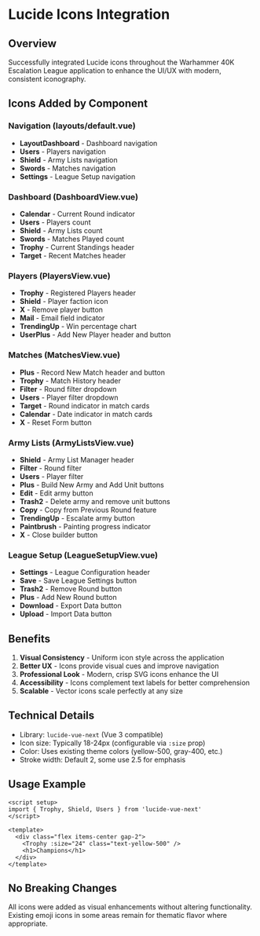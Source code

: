 # Lucide Icons Integration

## Overview
Successfully integrated Lucide icons throughout the Warhammer 40K Escalation League application to enhance the UI/UX with modern, consistent iconography.

## Icons Added by Component

### Navigation (layouts/default.vue)
- **LayoutDashboard** - Dashboard navigation
- **Users** - Players navigation
- **Shield** - Army Lists navigation
- **Swords** - Matches navigation
- **Settings** - League Setup navigation

### Dashboard (DashboardView.vue)
- **Calendar** - Current Round indicator
- **Users** - Players count
- **Shield** - Army Lists count
- **Swords** - Matches Played count
- **Trophy** - Current Standings header
- **Target** - Recent Matches header

### Players (PlayersView.vue)
- **Trophy** - Registered Players header
- **Shield** - Player faction icon
- **X** - Remove player button
- **Mail** - Email field indicator
- **TrendingUp** - Win percentage chart
- **UserPlus** - Add New Player header and button

### Matches (MatchesView.vue)
- **Plus** - Record New Match header and button
- **Trophy** - Match History header
- **Filter** - Round filter dropdown
- **Users** - Player filter dropdown
- **Target** - Round indicator in match cards
- **Calendar** - Date indicator in match cards
- **X** - Reset Form button

### Army Lists (ArmyListsView.vue)
- **Shield** - Army List Manager header
- **Filter** - Round filter
- **Users** - Player filter
- **Plus** - Build New Army and Add Unit buttons
- **Edit** - Edit army button
- **Trash2** - Delete army and remove unit buttons
- **Copy** - Copy from Previous Round feature
- **TrendingUp** - Escalate army button
- **Paintbrush** - Painting progress indicator
- **X** - Close builder button

### League Setup (LeagueSetupView.vue)
- **Settings** - League Configuration header
- **Save** - Save League Settings button
- **Trash2** - Remove Round button
- **Plus** - Add New Round button
- **Download** - Export Data button
- **Upload** - Import Data button

## Benefits
1. **Visual Consistency** - Uniform icon style across the application
2. **Better UX** - Icons provide visual cues and improve navigation
3. **Professional Look** - Modern, crisp SVG icons enhance the UI
4. **Accessibility** - Icons complement text labels for better comprehension
5. **Scalable** - Vector icons scale perfectly at any size

## Technical Details
- Library: `lucide-vue-next` (Vue 3 compatible)
- Icon size: Typically 18-24px (configurable via `:size` prop)
- Color: Uses existing theme colors (yellow-500, gray-400, etc.)
- Stroke width: Default 2, some use 2.5 for emphasis

## Usage Example
```vue
<script setup>
import { Trophy, Shield, Users } from 'lucide-vue-next'
</script>

<template>
  <div class="flex items-center gap-2">
    <Trophy :size="24" class="text-yellow-500" />
    <h1>Champions</h1>
  </div>
</template>
```

## No Breaking Changes
All icons were added as visual enhancements without altering functionality. Existing emoji icons in some areas remain for thematic flavor where appropriate.
